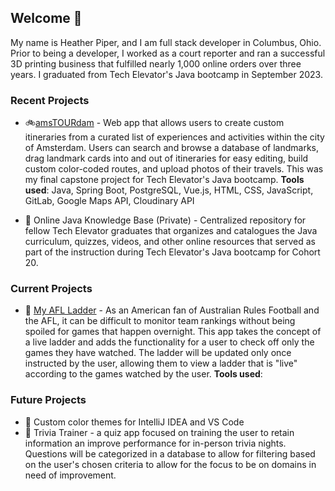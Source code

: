 ## Welcome 👋

My name is Heather Piper, and I am full stack developer in Columbus, Ohio. Prior to being a developer, I worked as a court reporter and ran a successful 3D printing business that fulfilled nearly 1,000 online orders over three years. I graduated from Tech Elevator's Java bootcamp in September 2023.

### Recent Projects

- 🚲[amsTOURdam](https://github.com/heatherpiper/final-capstone) - Web app that allows users to create custom itineraries from a curated list of experiences and activities within the city of Amsterdam. Users can search and browse a database of landmarks, drag landmark cards into and out of itineraries for easy editing, build custom color-coded routes, and upload photos of their travels. This was my final capstone project for Tech Elevator's Java bootcamp. **Tools used**: Java, Spring Boot, PostgreSQL, Vue.js, HTML, CSS, JavaScript, GitLab, Google Maps API, Cloudinary API

- 📖 Online Java Knowledge Base (Private) - Centralized repository for fellow Tech Elevator graduates that organizes and catalogues the Java curriculum, quizzes, videos, and other online resources that served as part of the instruction during Tech Elevator's Java bootcamp for Cohort 20.

### Current Projects

- 🏉 [My AFL Ladder](https://github.com/heatherpiper/my-AFL-ladder) - As an American fan of Australian Rules Football and the AFL, it can be difficult to monitor team rankings without being spoiled for games that happen overnight. This app takes the concept of a live ladder and adds the functionality for a user to check off only the games they have watched. The ladder will be updated only once instructed by the user, allowing them to view a ladder that is "live" according to the games watched by the user. **Tools used**:

### Future Projects

- 🎨 Custom color themes for IntelliJ IDEA and VS Code
- 🤔 Trivia Trainer - a quiz app focused on training the user to retain information an improve performance for in-person trivia nights. Questions will be categorized in a database to allow for filtering based on the user's chosen criteria to allow for the focus to be on domains in need of improvement.


